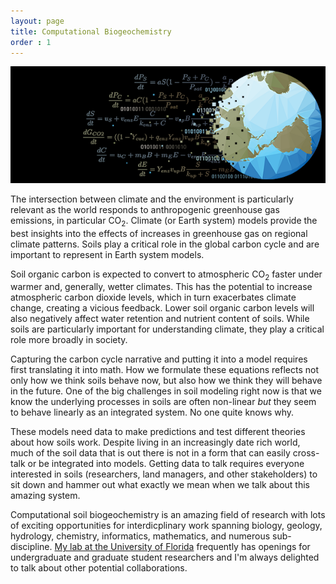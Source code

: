 ```yaml
---
layout: page
title: Computational Biogeochemistry
order : 1
---
```


![Exploding computaitonal Earth](assets/logo_bg_black.png)

The intersection between climate and the environment is particularly relevant as the world responds to anthropogenic greenhouse gas emissions, in particular CO<sub>2</sub>.
Climate (or Earth system) models provide the best insights into the effects of increases in greenhouse gas on regional climate patterns.
Soils play a critical role in the global carbon cycle and are important to represent in Earth system models.

Soil organic carbon is expected to convert to atmospheric CO<sub>2</sub> faster under warmer and, generally, wetter climates.
This has the potential to increase atmospheric carbon dioxide levels, which in turn exacerbates climate change, creating a vicious feedback.
Lower soil organic carbon levels will also negatively affect water retention and nutrient content of soils. 
While soils are particularly important for understanding climate, they play a critical role more broadly in society.

Capturing the carbon cycle narrative and putting it into a model requires first translating it into math.
How we formulate these equations reflects not only how we think soils behave now, but also how we think they will behave in the future.
One of the big challenges in soil modeling right now is that we know the underlying processes in soils are often non-linear _but_ they seem to behave linearly as an integrated system.
No one quite knows why.

These models need data to make predictions and test different theories about how soils work.
Despite living in an increasingly date rich world, much of the soil data that is out there is not in a form that can easily cross-talk or be integrated into models.
Getting data to talk requires everyone interested in soils (researchers, land managers, and other stakeholders) to sit down and hammer out what exactly we mean when we talk about this amazing system.

Computational soil biogeochemistry is an amazing field of research with lots of exciting opportunities for interdicplinary work spanning biology, geology, hydrology, chemistry, informatics, mathematics, and numerous sub-discipline.
[My lab at the University of Florida](https://www.essie.ufl.edu/people/name/kathe-todd-brown/) frequently has openings for undergraduate and graduate student researchers and I'm always delighted to talk about other potential collaborations.